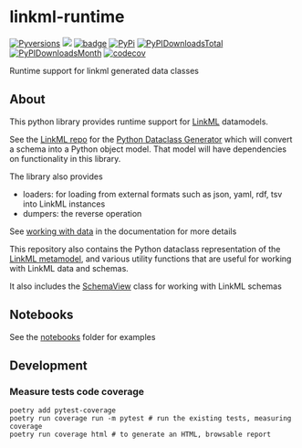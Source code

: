 # linkml-runtime
[![Pyversions](https://img.shields.io/pypi/pyversions/linkml-runtime.svg)](https://pypi.python.org/pypi/linkml-runtime)
![](https://github.com/linkml/linkml-runtime/workflows/Build/badge.svg)
[![badge](https://img.shields.io/badge/launch-binder-579ACA.svg)](https://mybinder.org/v2/gh/linkml/linkml-runtime/main?filepath=notebooks)
[![PyPi](https://img.shields.io/pypi/v/linkml-runtime.svg)](https://pypi.python.org/pypi/linkml)
[![PyPIDownloadsTotal](https://pepy.tech/badge/linkml-runtime)](https://pepy.tech/project/linkml-runtime)
[![PyPIDownloadsMonth](https://img.shields.io/pypi/dm/linkml-runtime?logo=PyPI&color=blue)](https://pypi.org/project/linkml-runtime)
[![codecov](https://codecov.io/gh/linkml/linkml-runtime/branch/main/graph/badge.svg?token=FOBHNSK5WG)](https://codecov.io/gh/linkml/linkml-runtime)

Runtime support for linkml generated data classes

## About

This python library provides runtime support for [LinkML](https://linkml.io/linkml/) datamodels.

See the [LinkML repo](https://github.com/linkml/linkml) for the [Python Dataclass Generator](https://linkml.io/linkml/generators/python.html) which will convert a schema into a Python object model. That model will have dependencies on functionality in this library.

The library also provides

* loaders: for loading from external formats such as json, yaml, rdf, tsv into LinkML instances
* dumpers: the reverse operation

See [working with data](https://linkml.io/linkml/data/index.html) in the documentation for more details

This repository also contains the Python dataclass representation of the [LinkML metamodel](https://github.com/linkml/linkml-model), and various utility functions that are useful for working with LinkML data and schemas.

It also includes the [SchemaView](https://linkml.io/linkml/developers/manipulating-schemas.html) class for working with LinkML schemas

## Notebooks

See the [notebooks](https://github.com/linkml/linkml-runtime/tree/main/notebooks) folder for examples

## Development

### Measure tests code coverage

```shell
poetry add pytest-coverage
poetry run coverage run -m pytest # run the existing tests, measuring coverage
poetry run coverage html # to generate an HTML, browsable report
```
